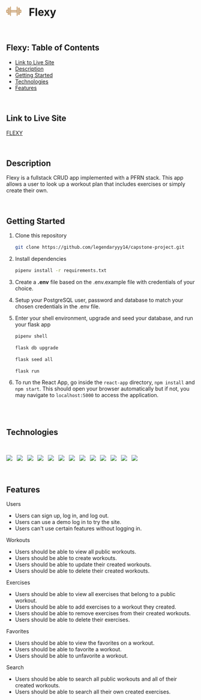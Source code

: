 #  <img src="./react-app/public/favicon.ico" style="width:40px;" />   &nbsp; Flexy

<br>

## Flexy: Table of Contents

-   [Link to Live Site](https://github.com/legendaryyy14/capstone-project#link-to-live-site)
-   [Description](https://github.com/legendaryyy14/capstone-project#description)
-   [Getting Started](https://github.com/legendaryyy14/capstone-project#getting-started)
-   [Technologies](https://github.com/legendaryyy14/capstone-project#technologies)
-   [Features](https://github.com/legendaryyy14/capstone-project#features)
<!-- -   [Screenshots](https://github.com/legendaryyy14/capstone-project#screenshots) -->

<br>

## Link to Live Site

[FLEXY](https://capstone-project-ren5.onrender.com)

<br>

## Description

Flexy is a fullstack CRUD app implemented with a PFRN stack. This app allows a user to look up a workout plan that includes exercises or simply create their own.

<br>

## Getting Started

1. Clone this repository

   ```bash
   git clone https://github.com/legendaryyy14/capstone-project.git
   ```

2. Install dependencies

      ```bash
      pipenv install -r requirements.txt
      ```

3. Create a **.env** file based on the .env.example file with credentials of your choice.

4. Setup your PostgreSQL user, password and database to match your chosen credentials in the .env file.

5. Enter your shell environment, upgrade and seed your database, and run your flask app

   ```bash
   pipenv shell
   ```

   ```bash
   flask db upgrade
   ```

   ```bash
   flask seed all
   ```

   ```bash
   flask run
   ```

6. To run the React App, go inside the `react-app` directory, `npm install` and `npm start`. This should open your browser automatically but if not, you may navigate to `localhost:5000` to access the application.

<br>
<br>

## Technologies


<br>
<p float="left">
  <img src="https://cdn.jsdelivr.net/gh/devicons/devicon/icons/python/python-original.svg" style="width:75px;" />
  &nbsp;
  <img src="https://cdn.jsdelivr.net/gh/devicons/devicon/icons/javascript/javascript-original.svg" style="width:75px;" />
  &nbsp;
  <img src="https://cdn.jsdelivr.net/gh/devicons/devicon/icons/html5/html5-original-wordmark.svg" style="width:75px;" />
  &nbsp;
  <img src="https://cdn.jsdelivr.net/gh/devicons/devicon/icons/css3/css3-original-wordmark.svg" style="width:75px;" />
  &nbsp;
  <img src="https://cdn.jsdelivr.net/gh/devicons/devicon/icons/flask/flask-original.svg" style="width:75px;" />
  &nbsp;
  <img src="https://cdn.jsdelivr.net/gh/devicons/devicon/icons/react/react-original.svg" style="width:75px;" />
  &nbsp;
  <img src="https://cdn.jsdelivr.net/gh/devicons/devicon/icons/redux/redux-original.svg" style="width:75px;" />
  &nbsp;
  <img src="https://images.g2crowd.com/uploads/product/image/large_detail/large_detail_477db83f729d63210139ec7cd29c1351/render-render.png" style="width:75px;" />
  &nbsp;
  <img src="https://cdn.jsdelivr.net/gh/devicons/devicon/icons/postgresql/postgresql-original.svg" style="width:75px;" />
  &nbsp;
  <img src="https://cdn.jsdelivr.net/gh/devicons/devicon/icons/sqlalchemy/sqlalchemy-original-wordmark.svg" style="width:75px;" />
  &nbsp;
  <img src="https://cdn.jsdelivr.net/gh/devicons/devicon/icons/sqlite/sqlite-original-wordmark.svg" style="width:75px;" />
  &nbsp;
  <img src="https://cdn.jsdelivr.net/gh/devicons/devicon/icons/amazonwebservices/amazonwebservices-original-wordmark.svg" style="width:75px;" />
  &nbsp;
  <img src="https://cdn.jsdelivr.net/gh/devicons/devicon/icons/vscode/vscode-original-wordmark.svg" style="width:75px;" />
  &nbsp;
</p>

<br>

## Features

Users
- Users can sign up, log in, and log out.
- Users can use a demo log in to try the site.
- Users can't use certain features without logging in.

Workouts
- Users should be able to view all public workouts.
- Users should be able to create workouts.
- Users should be able to update their created workouts.
- Users should be able to delete their created workouts.

Exercises
- Users should be able to view all exercises that belong to a public workout.
- Users should be able to add exercises to a workout they created.
- Users should be able to remove exercises from their created workouts.
- Users should be able to delete their exercises.

Favorites
- Users should be able to view the favorites on a workout.
- Users should be able to favorite a workout.
- Users should be able to unfavorite a workout.

Search
- Users should be able to search all public workouts and all of their created workouts.
- Users should be able to search all their own created exercises.

<br>

<!-- ## Screenshots -->

<!-- <img src="./react-app/public/images/<image_name_here>" style="width:600px;" /> -->
